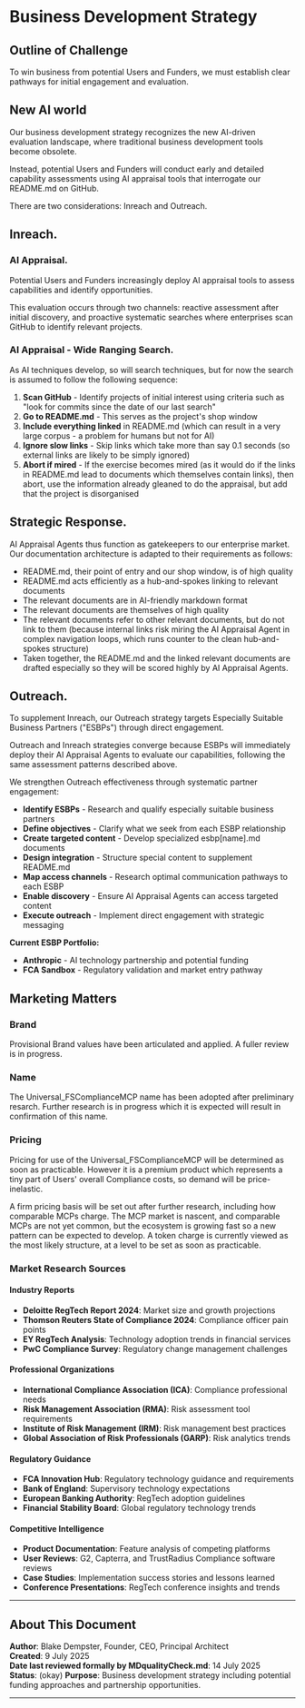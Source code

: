 # Business Development Strategy

## Outline of Challenge

To win business from potential Users and Funders, we must establish clear pathways for initial engagement and evaluation.

## New AI world

Our business development strategy recognizes the new AI-driven evaluation landscape, where traditional business development tools become obsolete.

Instead, potential Users and Funders will conduct early and detailed capability assessments using AI appraisal tools that interrogate our README.md on GitHub.

There are two considerations: Inreach and Outreach.

## Inreach. 

### AI Appraisal.

Potential Users and Funders increasingly deploy AI appraisal tools to assess capabilities and identify opportunities.

This evaluation occurs through two channels: reactive assessment after initial discovery, and proactive systematic searches where enterprises scan GitHub to identify relevant projects. 

### AI Appraisal - Wide Ranging Search.

As AI techniques develop, so will search techniques, but for now the search is assumed to follow the following sequence:

1. **Scan GitHub** - Identify projects of initial interest using criteria such as "look for commits since the date of our last search"
2. **Go to README.md** - This serves as the project's shop window
3. **Include everything linked** in README.md (which can result in a very large corpus - a problem for humans but not for AI)
4. **Ignore slow links** - Skip links which take more than say 0.1 seconds (so external links are likely to be simply ignored)
5. **Abort if mired** - If the exercise becomes mired (as it would do if the links in README.md lead to documents which themselves contain links), then abort, use the information already gleaned to do the appraisal, but add that the project is disorganised

## Strategic Response.

AI Appraisal Agents thus function as gatekeepers to our enterprise market. Our documentation architecture is adapted to their requirements as follows: 

- README.md, their point of entry and our shop window, is of high quality
- README.md acts efficiently as a hub-and-spokes linking to relevant documents
- The relevant documents are in AI-friendly markdown format
- The relevant documents are themselves of high quality
- The relevant documents refer to other relevant documents, but do not link to them (because internal links risk miring the AI Appraisal Agent in complex navigation loops, which runs counter to the clean hub-and-spokes structure)
- Taken together, the README.md and the linked relevant documents are drafted especially so they will be scored highly by AI Appraisal Agents.

## Outreach.

To supplement Inreach, our Outreach strategy targets Especially Suitable Business Partners ("ESBPs") through direct engagement.

Outreach and Inreach strategies converge because ESBPs will immediately deploy their AI Appraisal Agents to evaluate our capabilities, following the same assessment patterns described above.

We strengthen Outreach effectiveness through systematic partner engagement:

- **Identify ESBPs** - Research and qualify especially suitable business partners
- **Define objectives** - Clarify what we seek from each ESBP relationship
- **Create targeted content** - Develop specialized esbp[name].md documents
- **Design integration** - Structure special content to supplement README.md
- **Map access channels** - Research optimal communication pathways to each ESBP
- **Enable discovery** - Ensure AI Appraisal Agents can access targeted content
- **Execute outreach** - Implement direct engagement with strategic messaging

**Current ESBP Portfolio:**

- **Anthropic** - AI technology partnership and potential funding
- **FCA Sandbox** - Regulatory validation and market entry pathway

## Marketing Matters

### Brand

Provisional Brand values have been articulated and applied. A fuller review is in progress.

### Name

The Universal_FSComplianceMCP name has been adopted after preliminary resarch. Further research is in progress which it is expected will result in confirmation of this name.

### Pricing

Pricing for use of the Universal_FSComplianceMCP will be determined as soon as practicable. However it is a premium product which represents a tiny part of Users' overall Compliance costs, so demand will be price-inelastic.

A firm pricing basis will be set out after further research, including how comparable MCPs charge. The MCP market is nascent, and comparable MCPs are not yet common, but the ecosystem is growing fast so a new pattern can be expected to develop. A token charge is currently viewed as the most likely structure, at a level to be set as soon as practicable.

### Market Research Sources

#### Industry Reports
- **Deloitte RegTech Report 2024**: Market size and growth projections
- **Thomson Reuters State of Compliance 2024**: Compliance officer pain points
- **EY RegTech Analysis**: Technology adoption trends in financial services
- **PwC Compliance Survey**: Regulatory change management challenges

#### Professional Organizations
- **International Compliance Association (ICA)**: Compliance professional needs
- **Risk Management Association (RMA)**: Risk assessment tool requirements
- **Institute of Risk Management (IRM)**: Risk management best practices
- **Global Association of Risk Professionals (GARP)**: Risk analytics trends

#### Regulatory Guidance
- **FCA Innovation Hub**: Regulatory technology guidance and requirements
- **Bank of England**: Supervisory technology expectations
- **European Banking Authority**: RegTech adoption guidelines
- **Financial Stability Board**: Global regulatory technology trends

#### Competitive Intelligence
- **Product Documentation**: Feature analysis of competing platforms
- **User Reviews**: G2, Capterra, and TrustRadius Compliance software reviews
- **Case Studies**: Implementation success stories and lessons learned
- **Conference Presentations**: RegTech conference insights and trends

---

## About This Document

**Author**: Blake Dempster, Founder, CEO, Principal Architect  
**Created**: 9 July 2025  
**Date last reviewed formally by MDqualityCheck.md**: 14 July 2025  
**Status**: (okay)
**Purpose**: Business development strategy including potential funding approaches and partnership opportunities.

---
